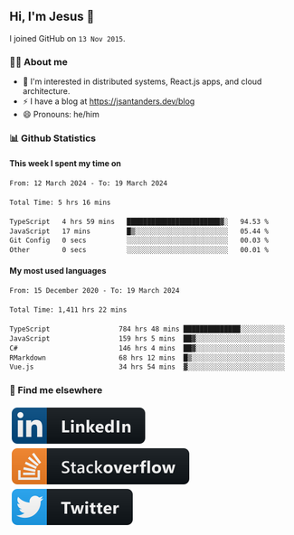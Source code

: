 ## Hi, I'm Jesus 👋

I joined GitHub on `13 Nov 2015`.

<!-- Talking about you -->

### 👨‍💻 About me

- 👦 I'm interested in distributed systems, React.js apps, and cloud architecture.
- ⚡️ I have a blog at <https://jsantanders.dev/blog>
- 😄 Pronouns: he/him

### 📊 Github Statistics

#### This week I spent my time on

<!--START_SECTION:weekly-->

```txt
From: 12 March 2024 - To: 19 March 2024

Total Time: 5 hrs 16 mins

TypeScript   4 hrs 59 mins   ███████████████████████▓░   94.53 %
JavaScript   17 mins         █▒░░░░░░░░░░░░░░░░░░░░░░░   05.44 %
Git Config   0 secs          ░░░░░░░░░░░░░░░░░░░░░░░░░   00.03 %
Other        0 secs          ░░░░░░░░░░░░░░░░░░░░░░░░░   00.01 %
```

<!--END_SECTION:weekly-->

#### My most used languages

<!--START_SECTION:alltime-->

```txt
From: 15 December 2020 - To: 19 March 2024

Total Time: 1,411 hrs 22 mins

TypeScript                 784 hrs 48 mins ██████████████░░░░░░░░░░░   55.61 %
JavaScript                 159 hrs 5 mins  ██▓░░░░░░░░░░░░░░░░░░░░░░   11.27 %
C#                         146 hrs 4 mins  ██▓░░░░░░░░░░░░░░░░░░░░░░   10.35 %
RMarkdown                  68 hrs 12 mins  █▒░░░░░░░░░░░░░░░░░░░░░░░   04.83 %
Vue.js                     34 hrs 54 mins  ▓░░░░░░░░░░░░░░░░░░░░░░░░   02.47 %
```

<!--END_SECTION:alltime-->

### 📢 Find me elsewhere

<p>
  <a target="_blank" href="https://linkedin.com/in/jsantanders">
    <img src="https://github.com/jsantanders/jsantanders/blob/master/img/linkedin.svg" alt="LinkedIn" style="vertical-align:top; margin:4px">
  </a>
  
  <a target="_blank" href="https://stackoverflow.com/users/7318331/jesus-santander">
    <img src="https://github.com/jsantanders/jsantanders/blob/master/img/stackoverflow.svg" alt="StackOverflow" style="vertical-align:top; margin:4px">
  </a>
  
  <a target="_blank" href="http://twitter.com/jsantanders">
    <img src="https://github.com/jsantanders/jsantanders/blob/master/img/twitter.svg" alt="Twitter" style="vertical-align:top; margin:4px">
  </a>
</p>
